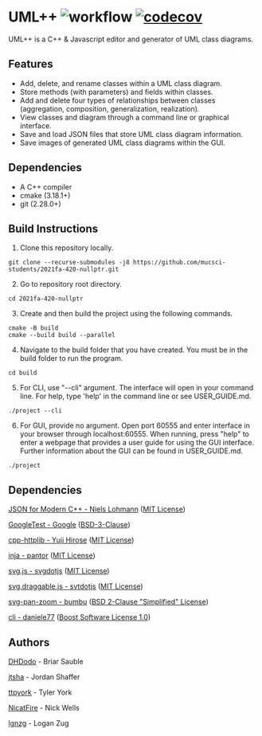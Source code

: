 # UML++ ![workflow](https://github.com/mucsci-students/2021fa-420-nullptr/actions/workflows/cmake.yml/badge.svg) [![codecov](https://codecov.io/gh/mucsci-students/2021fa-420-nullptr/branch/master/graph/badge.svg?token=gjrjXBxxEO)](https://codecov.io/gh/mucsci-students/2021fa-420-nullptr)

UML++ is a C++ & Javascript editor and generator of UML class diagrams.

## Features

- Add, delete, and rename classes within a UML class diagram.
- Store methods (with parameters) and fields within classes.
- Add and delete four types of relationships between classes (aggregation, composition, generalization, realization).
- View classes and diagram through a command line or graphical interface.
- Save and load JSON files that store UML class diagram information.
- Save images of generated UML class diagrams within the GUI.

## Dependencies

- A C++ compiler
- cmake (3.18.1+)
- git (2.28.0+)

## Build Instructions

1. Clone this repository locally.
```
git clone --recurse-submodules -j8 https://github.com/mucsci-students/2021fa-420-nullptr.git
```
2. Go to repository root directory.
```
cd 2021fa-420-nullptr
```
3. Create and then build the project using the following commands.
```
cmake -B build 
cmake --build build --parallel
```
4. Navigate to the build folder that you have created. You must be in the build folder to run the program.
```
cd build
```
5. For CLI, use "--cli" argument. The interface will open in your command line. 
For help, type 'help' in the command line or see USER_GUIDE.md.
```
./project --cli
```
6. For GUI, provide no argument. Open port 60555 and enter interface in your browser through localhost:60555. When running, press "help" to enter a webpage that provides a user guide for using the GUI interface. Further information about the GUI can be found in USER_GUIDE.md.
```
./project
```
## Dependencies

[JSON for Modern C++ - Niels Lohmann](https://github.com/nlohmann/json) ([MIT License](https://raw.githubusercontent.com/nlohmann/json/develop/LICENSE.MIT))

[GoogleTest - Google](https://github.com/google/googletest) ([BSD-3-Clause](https://raw.githubusercontent.com/google/googletest/master/LICENSE))

[cpp-httplib - Yuji Hirose](https://github.com/yhirose/cpp-httplib) ([MIT License](https://raw.githubusercontent.com/yhirose/cpp-httplib/master/LICENSE))

[inja - pantor](https://github.com/pantor/inja) ([MIT License](https://raw.githubusercontent.com/pantor/inja/master/LICENSE))

[svg.js - svgdotjs](https://github.com/svgdotjs/svg.js) ([MIT License](https://raw.githubusercontent.com/svgdotjs/svg.js/master/LICENSE.txt))

[svg.draggable.js - svtdotjs](https://github.com/svgdotjs/svg.draggable.js) ([MIT License](https://raw.githubusercontent.com/svgdotjs/svg.draggable.js/master/LICENSE))

[svg-pan-zoom - bumbu](https://github.com/bumbu/svg-pan-zoom) ([BSD 2-Clause "Simplified" License](https://raw.githubusercontent.com/bumbu/svg-pan-zoom/master/LICENSE))

[cli - daniele77](https://github.com/daniele77/cli) ([Boost Software License 1.0](https://raw.githubusercontent.com/daniele77/cli/master/LICENSE))

## Authors
[DHDodo](https://github.com/DHDodo) - Briar Sauble

[jtsha](https://github.com/jtsha) - Jordan Shaffer

[ttpyork](https://github.com/ttpyork) - Tyler York

[NicatFire](https://github.com/NicatFire) -  Nick Wells

[lgnzg](https://github.com/lgnzg) - Logan Zug
